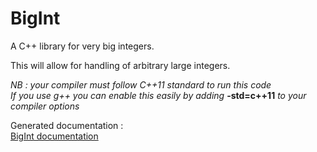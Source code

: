 # BigInt

A C++ library for very big integers.

This will allow for handling of arbitrary large integers.

*NB : your compiler must follow C++11 standard to run this code*  
*If you use g++ you can enable this easily by adding* **-std=c++11** *to your compiler options*

Generated documentation :  
[BigInt documentation](http://adrienjarretier.github.io/BigIntDoc/annotated.html)
